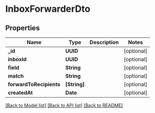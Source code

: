 # InboxForwarderDto

## Properties
Name | Type | Description | Notes
------------ | ------------- | ------------- | -------------
**_id** | **UUID** |  | [optional] 
**inboxId** | **UUID** |  | [optional] 
**field** | **String** |  | [optional] 
**match** | **String** |  | [optional] 
**forwardToRecipients** | **[String]** |  | [optional] 
**createdAt** | **Date** |  | [optional] 

[[Back to Model list]](../README#documentation-for-models) [[Back to API list]](../README#documentation-for-api-endpoints) [[Back to README]](../README)



